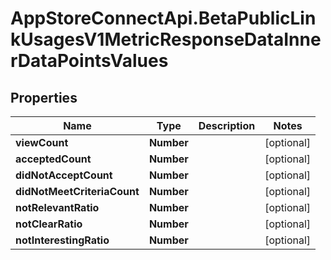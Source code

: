 # AppStoreConnectApi.BetaPublicLinkUsagesV1MetricResponseDataInnerDataPointsValues

## Properties

Name | Type | Description | Notes
------------ | ------------- | ------------- | -------------
**viewCount** | **Number** |  | [optional] 
**acceptedCount** | **Number** |  | [optional] 
**didNotAcceptCount** | **Number** |  | [optional] 
**didNotMeetCriteriaCount** | **Number** |  | [optional] 
**notRelevantRatio** | **Number** |  | [optional] 
**notClearRatio** | **Number** |  | [optional] 
**notInterestingRatio** | **Number** |  | [optional] 


